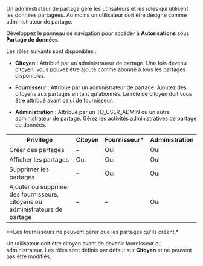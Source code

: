 Un administrateur de partage gère les utilisateurs et les rôles qui utilisent les données partagées. Au moins un utilisateur doit être désigné comme administrateur de partage.

Développez le panneau de navigation pour accéder à **Autorisations** sous **Partage de données**.

Les rôles suivants sont disponibles :

-   **Citoyen** : Attribué par un administrateur de partage. Une fois devenu citoyen, vous pouvez être ajouté comme abonné à tous les partages disponibles.

-   **Fournisseur** : Attribué par un administrateur de partage. Ajoutez des citoyens aux partages en tant qu'abonnés. Le rôle de citoyen doit vous être attribué avant celui de fournisseur.

-   **Administration** : Attribué par un TD\_USER\_ADMIN ou un autre administrateur de partage. Gérez les activités administratives de partage de données.

| Privilège                                                                     | Citoyen | Fournisseur\* | Administration |
|-------------------------------------------------------------------------------|---------|---------------|----------------|
| Créer des partages                                                            | –       | Oui           | Oui            |
| Afficher les partages                                                         | Oui     | Oui           | Oui            |
| Supprimer les partages                                                        | –       | Oui           | Oui            |
| Ajouter ou supprimer des fournisseurs, citoyens ou administrateurs de partage | –       | –             | Oui            |

\*\*Les fournisseurs ne peuvent gérer que les partages qu'ils créent.\*

Un utilisateur doit être citoyen avant de devenir fournisseur ou administrateur. Les rôles sont définis par défaut sur **Citoyen** et ne peuvent pas être modifiés.
